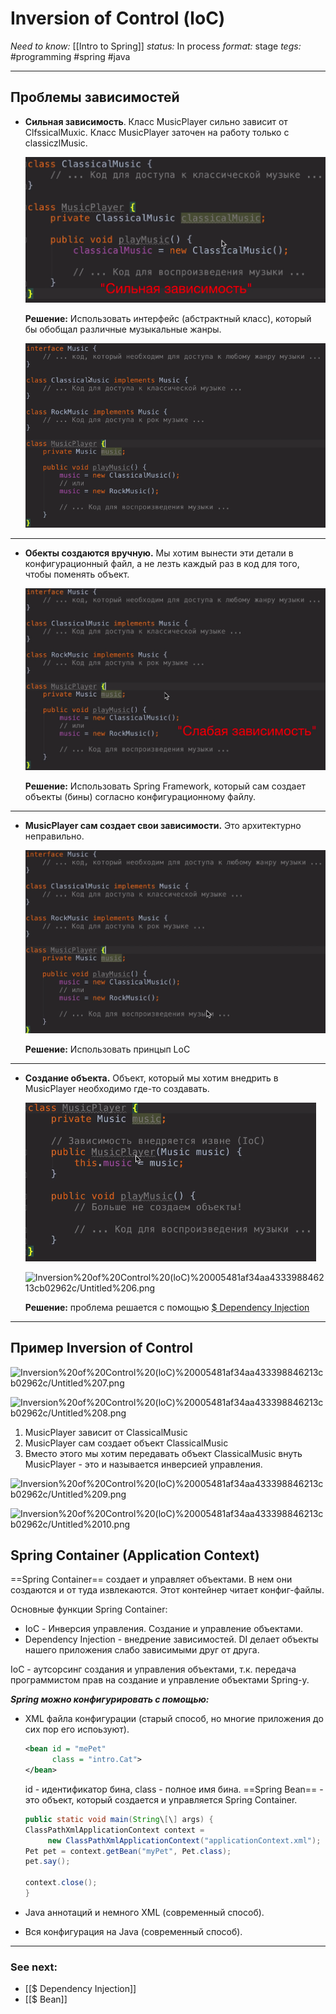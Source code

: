 # Inversion of Control (loC)
*Need to know:* [[Intro to Spring]]
*status:* In process
*format:* stage
*tegs:* #programming #spring #java 

---
## Проблемы зависимостей

- **Сильная зависимость**. Класс MusicPlayer сильно зависит от ClfssicalMuxic. Класс MusicPlayer заточен на работу только с classiczlMusic.

	![Inversion%20of%20Control%20(loC)%20005481af34aa433398846213cb02962c/Untitled%201.png](Images/Programming/Spring%20Framework/Inversion%20of%20Control%20(loC)%20005481af34aa433398846213cb02962c/Untitled%201.png)

	**Решение:** Использовать интерфейс (абстрактный класс), который бы обобщал различные музыкальные жанры.

	![Inversion%20of%20Control%20(loC)%20005481af34aa433398846213cb02962c/Untitled%202.png](Images/Programming/Spring%20Framework/Inversion%20of%20Control%20(loC)%20005481af34aa433398846213cb02962c/Untitled%202.png)

---

- **Обекты создаются вручную.** Мы хотим вынести эти детали в конфигурационный файл, а не лезть каждый раз в код для того, чтобы поменять объект.

	![Inversion%20of%20Control%20(loC)%20005481af34aa433398846213cb02962c/Untitled%203.png](Images/Programming/Spring%20Framework/Inversion%20of%20Control%20(loC)%20005481af34aa433398846213cb02962c/Untitled%203.png)

	**Решение:** Использовать Spring Framework, который сам создает объекты (бины) согласно конфигурационному файлу.

---

- **MusicPlayer сам создает свои зависимости.** Это архитектурно неправильно.

	![Inversion%20of%20Control%20(loC)%20005481af34aa433398846213cb02962c/Untitled%204.png](Images/Programming/Spring%20Framework/Inversion%20of%20Control%20(loC)%20005481af34aa433398846213cb02962c/Untitled%204.png)

	**Решение:** Использовать принцып LoC

---

- **Создание объекта.** Объект, который мы хотим внедрить в MusicPlayer необходимо где-то создавать.

	![Inversion%20of%20Control%20(loC)%20005481af34aa433398846213cb02962c/Untitled%205.png](Images/Programming/Spring%20Framework/Inversion%20of%20Control%20(loC)%20005481af34aa433398846213cb02962c/Untitled%205.png)

	![Inversion%20of%20Control%20(loC)%20005481af34aa433398846213cb02962c/Untitled%206.png](Untitled%206.png)

	**Решение:** проблема решается с помощью [$ Dependency Injection]($%20Dependency%20Injection.md) 

---
## Пример Inversion of Control


![Inversion%20of%20Control%20(loC)%20005481af34aa433398846213cb02962c/Untitled%207.png](Untitled%207.png)

![Inversion%20of%20Control%20(loC)%20005481af34aa433398846213cb02962c/Untitled%208.png](Untitled%208.png)

1. MusicPlayer зависит от СlassicalMusic
2. MusicPlayer сам создает объект ClassicalMusic
3. Вместо этого мы хотим передавать объект ClassicalMusic внуть MusicPlayer - это и называется инверсией управления.

![Inversion%20of%20Control%20(loC)%20005481af34aa433398846213cb02962c/Untitled%209.png](Untitled%209.png)

![Inversion%20of%20Control%20(loC)%20005481af34aa433398846213cb02962c/Untitled%2010.png](Untitled%2010.png)

## Spring Container (Application Context)
==Spring Container== создает и управляет объектами. В нем они создаются и от туда извлекаются. Этот контейнер читает конфиг-файлы.

Основные функции Spring Container:
- IoC - Инверсия управления. Создание и управление объектами.
- Dependency Injection - внедрение зависимостей. DI делает объекты нашего приложения слабо зависимыми друг от друга.

IoC - аутсорсинг создания и управления объектами, т.к. передача программистом прав на создание и управление объектами Spring-y.

***Spring можно конфигурировать с помощью:***

- XML файла конфигурации (старый способ, но многие приложения до сих пор его испоьзуют).
	```xml
	<bean id = "mePet"
		  class = "intro.Cat">
	</bean>
	```
	id - идентификатор бина, class - полное имя бина. ==Spring Bean== - это объект, который создается и управляется Spring Container.
	```java
	public static void main(String\[\] args) {  
   ClassPathXmlApplicationContext context =  
         new ClassPathXmlApplicationContext("applicationContext.xml");  
 	Pet pet = context.getBean("myPet", Pet.class);  
 	pet.say();  
 	 
 	context.close();  
	}
	```
	
- Java аннотаций и немного XML (современный способ).
- Вся конфигурация на Java (современный способ).
---
### See next:
- [[$ Dependency Injection]]
- [[$ Bean]]